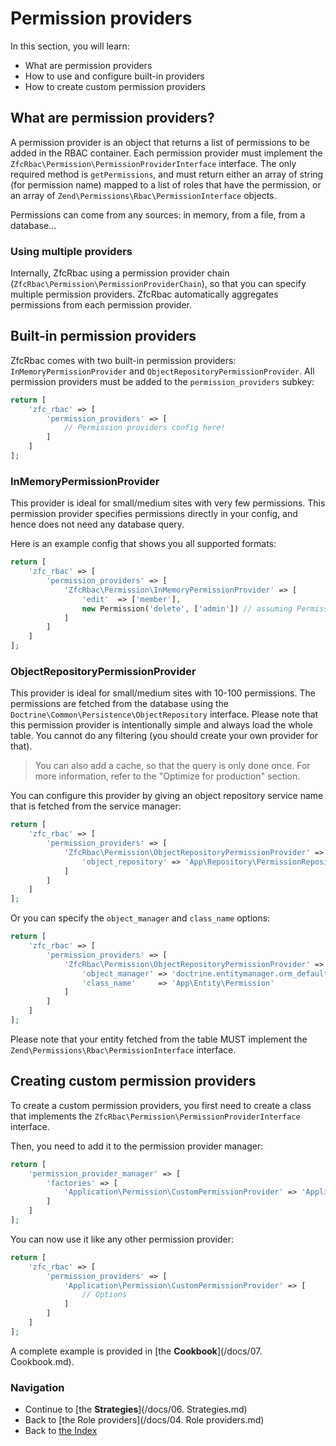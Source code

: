 # Permission providers

In this section, you will learn:

* What are permission providers
* How to use and configure built-in providers
* How to create custom permission providers

## What are permission providers?

A permission provider is an object that returns a list of permissions to be added in the RBAC container. Each
permission provider must implement the `ZfcRbac\Permission\PermissionProviderInterface` interface. The only required
method is `getPermissions`, and must return either an array of string (for permission name) mapped to a list of roles
that have the permission, or an array of `Zend\Permissions\Rbac\PermissionInterface` objects.

Permissions can come from any sources: in memory, from a file, from a database...

### Using multiple providers

Internally, ZfcRbac using a permission provider chain (`ZfcRbac\Permission\PermissionProviderChain`), so that you can
specify multiple permission providers. ZfcRbac automatically aggregates permissions from each permission provider.

## Built-in permission providers

ZfcRbac comes with two built-in permission providers: `InMemoryPermissionProvider` and `ObjectRepositoryPermissionProvider`.
All permission providers must be added to the `permission_providers` subkey:

```php
return [
    'zfc_rbac' => [
        'permission_providers' => [
            // Permission providers config here!
        ]
    ]
];
```

### InMemoryPermissionProvider

This provider is ideal for small/medium sites with very few permissions. This permission provider specifies permissions
directly in your config, and hence does not need any database query.

Here is an example config that shows you all supported formats:

```php
return [
    'zfc_rbac' => [
        'permission_providers' => [
            'ZfcRbac\Permission\InMemoryPermissionProvider' => [
                'edit'  => ['member'],
                new Permission('delete', ['admin']) // assuming Permission implements PermissionInterface
            ]
        ]
    ]
];
```

### ObjectRepositoryPermissionProvider

This provider is ideal for small/medium sites with 10-100 permissions. The permissions are fetched from the database
using the `Doctrine\Common\Persistence\ObjectRepository` interface. Please note that this permission provider is intentionally simple
and always load the whole table. You cannot do any filtering (you should create your own provider for that).

> You can also add a cache, so that the query is only done once. For more information, refer to the "Optimize
for production" section.

You can configure this provider by giving an object repository service name that is fetched from the service manager:

```php
return [
    'zfc_rbac' => [
        'permission_providers' => [
            'ZfcRbac\Permission\ObjectRepositoryPermissionProvider' => [
                'object_repository' => 'App\Repository\PermissionRepository'
            ]
        ]
    ]
];
```

Or you can specify the `object_manager` and `class_name` options:

```php
return [
    'zfc_rbac' => [
        'permission_providers' => [
            'ZfcRbac\Permission\ObjectRepositoryPermissionProvider' => [
                'object_manager' => 'doctrine.entitymanager.orm_default',
                'class_name'     => 'App\Entity\Permission'
            ]
        ]
    ]
];
```

Please note that your entity fetched from the table MUST implement the `Zend\Permissions\Rbac\PermissionInterface` interface.


## Creating custom permission providers

To create a custom permission providers, you first need to create a class that implements the
`ZfcRbac\Permission\PermissionProviderInterface` interface.

Then, you need to add it to the permission provider manager:

```php
return [
    'permission_provider_manager' => [
        'factories' => [
            'Application\Permission\CustomPermissionProvider' => 'Application\Factory\CustomPermissionProviderFactory'
        ]
    ]
];
```

You can now use it like any other permission provider:

```php
return [
    'zfc_rbac' => [
        'permission_providers' => [
            'Application\Permission\CustomPermissionProvider' => [
                // Options
            ]
        ]
    ]
];
```

A complete example is provided in [the **Cookbook**](/docs/07. Cookbook.md).

### Navigation

* Continue to [the **Strategies**](/docs/06. Strategies.md)
* Back to [the Role providers](/docs/04. Role providers.md)
* Back to [the Index](/docs/README.md)
